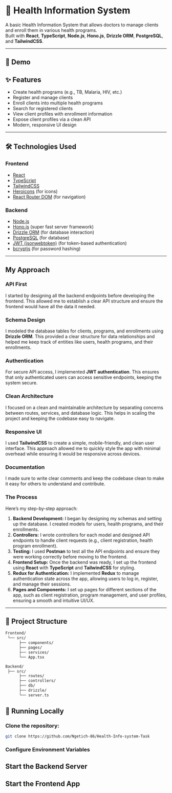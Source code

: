 # 🏥 Health Information System

A basic Health Information System that allows doctors to manage clients and enroll them in various health programs.  
Built with **React**, **TypeScript**, **Node.js**, **Hono.js**, **Drizzle ORM**, **PostgreSQL**, and **TailwindCSS**.

---
## 📸 Demo


## ✨ Features

- Create health programs (e.g., TB, Malaria, HIV, etc.)
- Register and manage clients
- Enroll clients into multiple health programs
- Search for registered clients
- View client profiles with enrollment information
- Expose client profiles via a clean API
- Modern, responsive UI design

---

## 🛠️ Technologies Used

### Frontend
- [React](https://react.dev/)
- [TypeScript](https://www.typescriptlang.org/)
- [TailwindCSS](https://tailwindcss.com/)
- [Heroicons](https://heroicons.com/) (for icons)
- [React Router DOM](https://reactrouter.com/) (for navigation)

### Backend
- [Node.js](https://nodejs.org/)
- [Hono.js](https://hono.dev/) (super fast server framework)
- [Drizzle ORM](https://orm.drizzle.team/) (for database interaction)
- [PostgreSQL](https://www.postgresql.org/) (for database)
- [JWT (jsonwebtoken)](https://github.com/auth0/node-jsonwebtoken) (for token-based authentication)
- [bcryptjs](https://github.com/dcodeIO/bcrypt.js/) (for password hashing)

---

## My Approach

### API First
I started by designing all the backend endpoints before developing the frontend. This allowed me to establish a clear API structure and ensure the frontend would have all the data it needed. 

### Schema Design
I modeled the database tables for clients, programs, and enrollments using **Drizzle ORM**. This provided a clear structure for data relationships and helped me keep track of entities like users, health programs, and their enrollments.

### Authentication
For secure API access, I implemented **JWT authentication**. This ensures that only authenticated users can access sensitive endpoints, keeping the system secure.

### Clean Architecture
I focused on a clean and maintainable architecture by separating concerns between routes, services, and database logic. This helps in scaling the project and keeping the codebase easy to navigate.

### Responsive UI
I used **TailwindCSS** to create a simple, mobile-friendly, and clean user interface. This approach allowed me to quickly style the app with minimal overhead while ensuring it would be responsive across devices.

### Documentation
I made sure to write clear comments and keep the codebase clean to make it easy for others to understand and contribute.

### The Process
Here’s my step-by-step approach:
1. **Backend Development:** I began by designing my schemas and setting up the database. I created models for users, health programs, and their enrollments.
2. **Controllers:** I wrote controllers for each model and designed API endpoints to handle client requests (e.g., client registration, health program enrollment).
3. **Testing:** I used **Postman** to test all the API endpoints and ensure they were working correctly before moving to the frontend.
4. **Frontend Setup:** Once the backend was ready, I set up the frontend using **React** with **TypeScript** and **TailwindCSS** for styling.
5. **Redux for Authentication:** I implemented **Redux** to manage authentication state across the app, allowing users to log in, register, and manage their sessions.
6. **Pages and Components:** I set up pages for different sections of the app, such as client registration, program management, and user profiles, ensuring a smooth and intuitive UI/UX.

---

## 📂 Project Structure

```bash
Frontend/
 └── src/
      ├── components/
      ├── pages/
      ├── services/
      └── App.tsx

Backend/
 ├── src/
      ├── routes/
      ├── controllers/
      ├── db/
      ├── drizzle/
      └── server.ts
```
## 🚀 Running Locally

### Clone the repository:

```bash
git clone https://github.com/Ngetich-86/Health-Info-system-Task
```

### Configure Environment Variables

## Start the Backend Server

## Start the Frontend App



